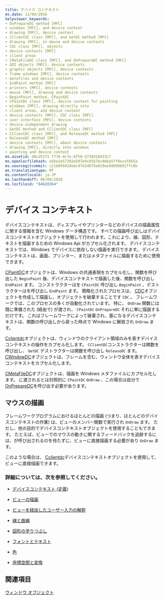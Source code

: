 ```yaml
---
title: デバイス コンテキスト
ms.date: 11/04/2016
helpviewer_keywords:
- OnPrepareDC method [MFC]
- windows [MFC], and device context
- drawing [MFC], device context
- CClientDC class [MFC], and GetDC method [MFC]
- drawing [MFC], in mouse and device contexts
- CDC class [MFC], objects
- device contexts [MFC]
- client areas
- CMetaFileDC class [MFC], and OnPrepareDC method [MFC]
- GDI objects [MFC], device contexts
- graphic objects [MFC], device contexts
- frame windows [MFC], device contexts
- metafiles and device contexts
- EndPaint method [MFC]
- printers [MFC], device contexts
- mouse [MFC], drawing and device contexts
- BeginPaint method, CPaintDC
- CPaintDC class [MFC], device context for painting
- windows [MFC], drawing directly into
- client areas, and device context
- device contexts [MFC], CDC class [MFC]
- user interface [MFC], device contexts
- device-independent drawing
- GetDC method and CClientDC class [MFC]
- CClientDC class [MFC], and ReleaseDC method [MFC]
- ReleaseDC method [MFC]
- device contexts [MFC], about device contexts
- drawing [MFC], directly into windows
- painting and device context
ms.assetid: d0cd51f1-f778-4c7e-bf50-d738d10433c7
ms.openlocfilehash: a5be2e57302e597e9c65b7bc966a5ff0ecaf855a
ms.sourcegitcommit: c21b05042debc97d14875e019ee9d698691ffc0b
ms.translationtype: MT
ms.contentlocale: ja-JP
ms.lasthandoff: 06/09/2020
ms.locfileid: "84620364"
---
```

# <a name="device-contexts"></a>デバイス コンテキスト

デバイスコンテキストは、ディスプレイやプリンターなどのデバイスの描画属性に関する情報を含む Windows データ構造です。 すべての描画呼び出しはデバイスコンテキストオブジェクトを使用して行われます。これにより、線、図形、テキストを描画するための Windows Api がカプセル化されます。 デバイスコンテキストでは、Windows でデバイスに依存しない描画を実行できます。 デバイスコンテキストは、画面、プリンター、またはメタファイルに描画するために使用できます。

[CPaintDC](reference/cpaintdc-class.md)オブジェクトは、Windows の共通表現をカプセル化し、関数を呼び出した `BeginPaint` 後、デバイスコンテキストで描画した後、関数を呼び出し `EndPaint` ます。 コンストラクターはを `CPaintDC` 呼び出し `BeginPaint` 、デストラクターはを呼び出し `EndPaint` ます。 簡略化されたプロセスは、 [CDC](reference/cdc-class.md)オブジェクトを作成して描画し、オブジェクトを破棄することです `CDC` 。 フレームワークでは、このプロセスの多くが自動化されています。 特に、 `OnDraw` 関数には既に準備された (経由で) が渡され、 `CPaintDC` `OnPrepareDC` それに単に描画するだけです。 これはフレームワークによって破棄され、基になるデバイスコンテキストは、関数の呼び出しから戻った時点で Windows に解放され `OnDraw` ます。

[Cclientdc](reference/cclientdc-class.md)オブジェクトは、ウィンドウのクライアント領域のみを表すデバイスコンテキストの操作をカプセル化します。 `CClientDC`コンストラクターは関数を呼び出し、 `GetDC` デストラクターは関数を呼び出し `ReleaseDC` ます。 [CWindowDC](reference/cwindowdc-class.md)オブジェクトは、フレームを含む、ウィンドウ全体を表すデバイスコンテキストをカプセル化します。

[CMetaFileDC](reference/cmetafiledc-class.md)オブジェクトは、描画を Windows メタファイルにカプセル化します。 に渡されるとは対照的に `CPaintDC` `OnDraw` 、この場合は自分で[OnPrepareDC](reference/cview-class.md#onpreparedc)を呼び出す必要があります。

## <a name="mouse-drawing"></a>マウスの描画

フレームワークプログラムにおけるほとんどの描画 (つまり、ほとんどのデバイスコンテキストの作業) は、ビューのメンバー関数で実行され `OnDraw` ます。 ただし、他の目的でデバイスコンテキストオブジェクトを使用することもできます。 たとえば、ビューでのマウスの動きに関するフィードバックを追跡するには、が呼び出されるのを待たずに、ビューに直接描画する必要があり `OnDraw` ます。

このような場合は、 [Cclientdc](reference/cclientdc-class.md)デバイスコンテキストオブジェクトを使用して、ビューに直接描画できます。

### <a name="what-do-you-want-to-know-more-about"></a>詳細については、次を参照してください。

- [デバイスコンテキスト (定義)](/windows/win32/gdi/device-contexts)

- [ビューの描画](drawing-in-a-view.md)

- [ビューを経由したユーザー入力の解釈](interpreting-user-input-through-a-view.md)

- [線と曲線](/windows/win32/gdi/lines-and-curves)

- [図形の塗りつぶし](/windows/win32/gdi/filled-shapes)

- [フォントとテキスト](/windows/win32/gdi/fonts-and-text)

- [色](/windows/win32/gdi/colors)

- [座標空間と変換](/windows/win32/gdi/coordinate-spaces-and-transformations)

## <a name="see-also"></a>関連項目

[ウィンドウ オブジェクト](window-objects.md)
